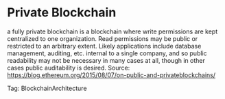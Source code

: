# Private Blockchain

a fully private blockchain is a blockchain where write permissions are
kept centralized to one organization. Read permissions may be public
or restricted to an arbitrary extent. Likely applications include database
management, auditing, etc. internal to a single company, and so public
readability may not be necessary in many cases at all, though in other cases
public auditability is desired.
Source: https://blog.ethereum.org/2015/08/07/on-public-and-privateblockchains/

Tag: BlockchainArchitecture
